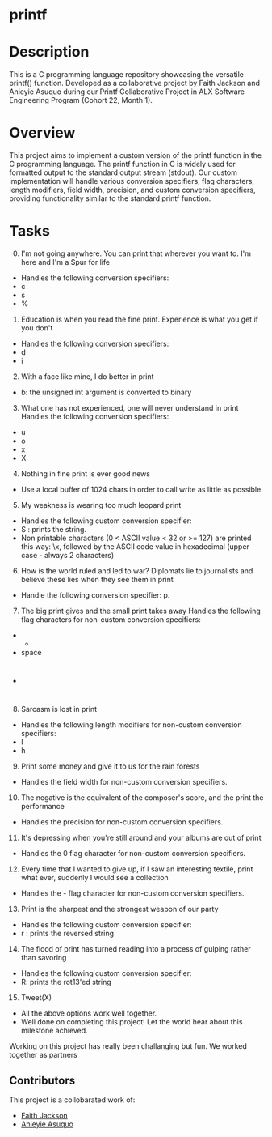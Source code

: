 # printf
# Description
This is a C programming language repository showcasing the versatile printf() function. Developed as a collaborative project by Faith Jackson and Anieyie Asuquo during our Printf Collaborative Project in ALX Software Engineering Program (Cohort 22, Month 1).

# Overview
This project aims to implement a custom version of the printf function in the C programming language. The printf function in C is widely used for formatted output to the standard output stream (stdout). Our custom implementation will handle various conversion specifiers, flag characters, length modifiers, field width, precision, and custom conversion specifiers, providing functionality similar to the standard printf function.

# Tasks
0. I'm not going anywhere. You can print that wherever you want to. I'm here and I'm a Spur for life
-	 Handles the following conversion specifiers:
-	 c
-	 s
-	 %
1. Education is when you read the fine print. Experience is what you get if you don't
-	Handles the following conversion specifiers:
-	d
-	i
2. With a face like mine, I do better in print
-	b: the unsigned int argument is converted to binary
3. What one has not experienced, one will never understand in print
	Handles the following conversion specifiers:
-	u
-	o
-	x
-	X
4. Nothing in fine print is ever good news
-	Use a local buffer of 1024 chars in order to call write as little as possible.
5. My weakness is wearing too much leopard print
-	Handles the following custom conversion specifier:
-	S : prints the string.
-	Non printable characters (0 < ASCII value < 32 or >= 127) are printed this way: \x, followed by the ASCII code value in hexadecimal (upper case - always 2 characters)
6. How is the world ruled and led to war? Diplomats lie to journalists and believe these lies when they see them in print
-	Handle the following conversion specifier: p.
7. The big print gives and the small print takes away
	Handles the following flag characters for non-custom conversion specifiers:
-	+
-	space
-	#
8. Sarcasm is lost in print
-	Handles the following length modifiers for non-custom conversion specifiers:
-	l
-	h
9. Print some money and give it to us for the rain forests
-	Handles the field width for non-custom conversion specifiers.
10. The negative is the equivalent of the composer's score, and the print the performance
-	Handles the precision for non-custom conversion specifiers.
11. It's depressing when you're still around and your albums are out of print
-	Handles the 0 flag character for non-custom conversion specifiers.
12. Every time that I wanted to give up, if I saw an interesting textile, print what ever, suddenly I would see a collection
-	Handles the - flag character for non-custom conversion specifiers.
13. Print is the sharpest and the strongest weapon of our party
-	Handles the following custom conversion specifier:
-	r : prints the reversed string
14. The flood of print has turned reading into a process of gulping rather than savoring
-	Handles the following custom conversion specifier:
-	R: prints the rot13'ed string
15. Tweet(X)
-	All the above options work well together.
-	Well done on completing this project! Let the world hear about this milestone achieved.

Working on this project has really been challanging but fun. We worked together as partners

## Contributors
This project is a collobarated work of:
- [Faith Jackson](https://github.com/Faith-Jackson)
- [Anieyie Asuquo](https://github.com/Anieyie)
